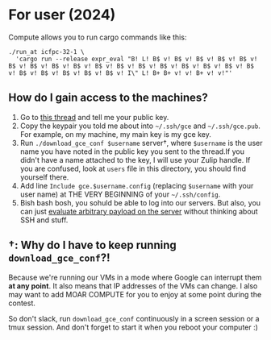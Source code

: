 # For user (2024)

Compute allows you to run cargo commands like this:

```
./run_at icfpc-32-1 \
  'cargo run --release expr_eval "B! L! B$ v! B$ v! B$ v! B$ v! B$ v! B$ v! B$ v! B$ v! B$ v! B$ v! B$ v! B$ v! B$ v! B$ v! B$ v! B$ v! B$ v! B$ v! B$ v! B$ v! B$ v! B$ v! I\" L! B+ B+ v! v! B+ v! v!"'
```

## How do I gain access to the machines?

1. Go to [this thread](https://zulip.memorici.de/#narrow/stream/78-icfpc-2024/topic/SSH.20Keys.20.28to.20access.20large.20VMs.29) and tell me your public key.
2. Copy the keypair you told me about into `~/.ssh/gce` and `~/.ssh/gce.pub`. For example, on my machine, my main key is my gce key.
3. Run `./download_gce_conf $username` server†, where `$username` is the user name you have noted in the public key you sent to the thread.If you didn't have a name attached to the key, I will use your Zulip handle. If you are confused, look at `users` file in this directory, you should find yourself there.
4. Add line `Include gce.$username.config` (replacing `$username` with your user name) at THE VERY BEGINNING of your `~/.ssh/config`.
5. Bish bash bosh, you sohuld be able to log into our servers. But also, you can just [evaluate arbitrary payload on the server](https://github.com/Vlad-Shcherbina/icfpc2024-tbd/blob/main/run_at) without thinking about SSH and stuff.

## †: Why do I have to keep running `download_gce_conf`?!

Because we're running our VMs in a mode where Google can interrupt them **at any point**.
It also means that IP addresses of the VMs can change.
I also may want to add MOAR COMPUTE for you to enjoy at some point during the contest.

So don't slack, run `download_gce_conf` continuously in a screen session or a tmux session.
And don't forget to start it when you reboot your computer :)
